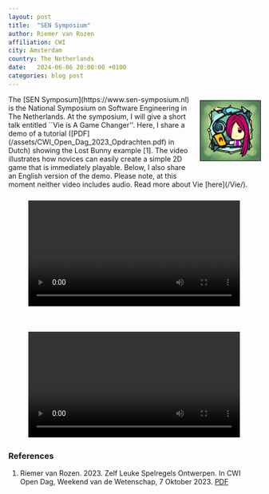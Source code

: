 ```yaml
---
layout: post
title:  "SEN Symposium"
author: Riemer van Rozen
affiliation: CWI
city: Amsterdam
country: The Netherlands
date:   2024-06-06 20:00:00 +0100
categories: blog post
---
```

<div style="padding-left: 20px; padding-bottom: 20px; padding-top: 10px; float: right; width: 120px;">
<img src="/assets/Vie.jpg" style="width: 120px; border: 1px solid black;">
</div>
The [SEN Symposum](https://www.sen-symposium.nl) is the
National Symposium on Software Engineering in The Netherlands.
At the symposium, I will give a short talk entitled ``Vie is A Game Changer''.
Here, I share a demo of a tutorial ([PDF](/assets/CWI_Open_Dag_2023_Opdrachten.pdf) in Dutch) showing the Lost Bunny example [1].
The video illustrates how novices can easily create a simple 2D game that is immediately playable. Below, I also share an English version of the demo. 
Please note, at this moment neither video includes audio. 
Read more about Vie [here](/Vie/).

<div style="padding-left: 10px; padding-bottom: 10px; padding-top: 10px; float: right; width: 100%; text-align: center; font-weight: bold;">
<figure class="video_container">
  <video controls="true" allowfullscreen="true" width="100%">
    <source src="/assets/Vie_demo_NL_subtitles.mp4">
  </video>
</figure>
</div>

<div style="padding-left: 10px; padding-bottom: 10px; padding-top: 10px; float: right; width: 100%; text-align: center; font-weight: bold;">
<figure class="video_container">
  <video controls="true" allowfullscreen="true" width="100%">
    <source src="/assets/Vie_demo_EN_subtitles.mp4">
  </video>
</figure>
</div>

### References
1. Riemer van Rozen. 2023. Zelf Leuke Spelregels Ontwerpen. In CWI Open Dag,
Weekend van de Wetenschap, 7 Oktober 2023. [PDF](/assets/CWI_Open_Dag_2023_Opdrachten.pdf)
